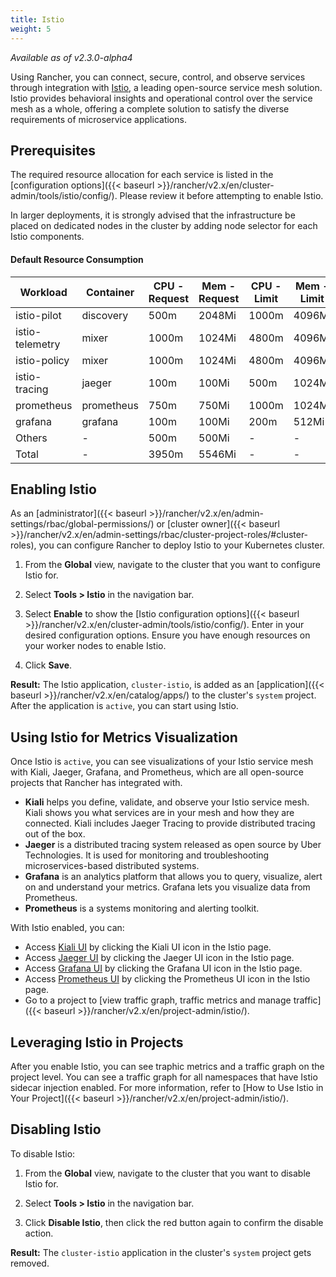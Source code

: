 ```yaml
---
title: Istio
weight: 5
---
```


_Available as of v2.3.0-alpha4_

Using Rancher, you can connect, secure, control, and observe services through integration with [Istio](https://istio.io/), a leading open-source service mesh solution. Istio provides behavioral insights and operational control over the service mesh as a whole, offering a complete solution to satisfy the diverse requirements of microservice applications.

## Prerequisites

The required resource allocation for each service is listed in the [configuration options]({{< baseurl >}}/rancher/v2.x/en/cluster-admin/tools/istio/config/). Please review it before attempting to enable Istio.

In larger deployments, it is strongly advised that the infrastructure be placed on dedicated nodes in the cluster by adding node selector for each Istio components.

#### Default Resource Consumption

Workload | Container | CPU - Request | Mem - Request | CPU - Limit | Mem - Limit | Configurable
---------|-----------|---------------|---------------|-------------|-------------|-------------
istio-pilot |discovery| 500m | 2048Mi | 1000m | 4096Mi | Y
 istio-telemetry |mixer| 1000m         | 1024Mi        | 4800m       | 4096Mi      | Y            
 istio-policy | mixer      | 1000m         | 1024Mi        | 4800m       | 4096Mi      | Y            
 istio-tracing   | jaeger     | 100m          | 100Mi         | 500m        | 1024Mi      | Y            
 prometheus      | prometheus | 750m          | 750Mi         | 1000m       | 1024Mi      | Y            
 grafana         | grafana    | 100m          | 100Mi         | 200m        | 512Mi       | Y            
 Others          | -        | 500m          | 500Mi         | -         | -         | N            
 Total           | -        | 3950m         | 5546Mi        | -         | -         | -          

## Enabling Istio

As an [administrator]({{< baseurl >}}/rancher/v2.x/en/admin-settings/rbac/global-permissions/) or [cluster owner]({{< baseurl >}}/rancher/v2.x/en/admin-settings/rbac/cluster-project-roles/#cluster-roles), you can configure Rancher to deploy Istio to your Kubernetes cluster.

1. From the **Global** view, navigate to the cluster that you want to configure Istio for.

1. Select **Tools > Istio** in the navigation bar.

1. Select **Enable** to show the [Istio configuration options]({{< baseurl >}}/rancher/v2.x/en/cluster-admin/tools/istio/config/). Enter in your desired configuration options. Ensure you have enough resources on your worker nodes to enable Istio.

1. Click **Save**.

**Result:** The Istio application, `cluster-istio`, is added as an [application]({{< baseurl >}}/rancher/v2.x/en/catalog/apps/) to the cluster's `system` project.  After the application is `active`, you can start using Istio.


## Using Istio for Metrics Visualization

Once Istio is `active`, you can see visualizations of your Istio service mesh with Kiali, Jaeger, Grafana, and Prometheus, which are all open-source projects that Rancher has integrated with.

- **Kiali** helps you define, validate, and observe your Istio service mesh. Kiali shows you what services are in your mesh and how they are connected. Kiali includes Jaeger Tracing to provide distributed tracing out of the box.
- **Jaeger** is a distributed tracing system released as open source by Uber Technologies. It is used for monitoring and troubleshooting microservices-based distributed systems.
- **Grafana** is an analytics platform that allows you to query, visualize, alert on and understand your metrics. Grafana lets you visualize data from Prometheus.
- **Prometheus** is a systems monitoring and alerting toolkit.

With Istio enabled, you can:

- Access [Kiali UI](https://www.kiali.io/) by clicking the Kiali UI icon in the Istio page.
- Access [Jaeger UI](https://www.jaegertracing.io/) by clicking the Jaeger UI icon in the Istio page.
- Access [Grafana UI](https://grafana.com/) by clicking the Grafana UI icon in the Istio page.
- Access [Prometheus UI](https://prometheus.io/) by clicking the Prometheus UI icon in the Istio page.
- Go to a project to [view traffic graph, traffic metrics and manage traffic]({{< baseurl >}}/rancher/v2.x/en/project-admin/istio/).

## Leveraging Istio in Projects

After you enable Istio, you can see traphic metrics and a traffic graph on the project level. You can see a traffic graph for all namespaces that have Istio sidecar injection enabled. For more information, refer to [How to Use Istio in Your Project]({{< baseurl >}}/rancher/v2.x/en/project-admin/istio/).

## Disabling Istio

To disable Istio:

1. From the **Global** view, navigate to the cluster that you want to disable Istio for.

1. Select **Tools > Istio** in the navigation bar.

1. Click **Disable Istio**, then click the red button again to confirm the disable action.

**Result:** The `cluster-istio` application in the cluster's `system` project gets removed.
